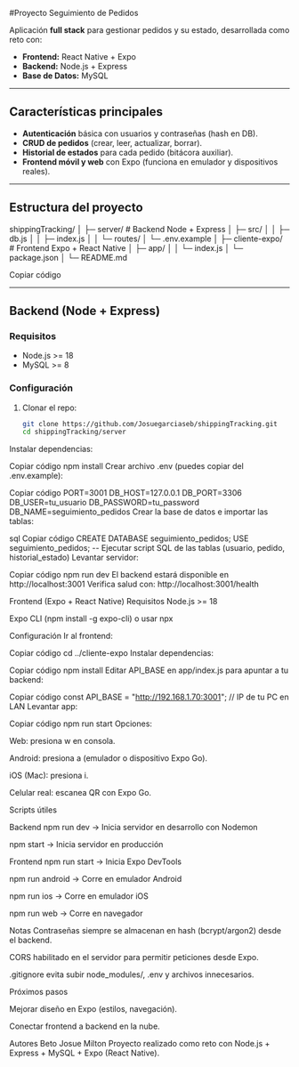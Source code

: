 #Proyecto Seguimiento de Pedidos

Aplicación **full stack** para gestionar pedidos y su estado, desarrollada como reto con:

- **Frontend:** React Native + Expo
- **Backend:** Node.js + Express
- **Base de Datos:** MySQL

---

##  Características principales

-  **Autenticación** básica con usuarios y contraseñas (hash en DB).
-  **CRUD de pedidos** (crear, leer, actualizar, borrar).
-  **Historial de estados** para cada pedido (bitácora auxiliar).
-  **Frontend móvil y web** con Expo (funciona en emulador y dispositivos reales).

---

##  Estructura del proyecto

shippingTracking/
│
├─ server/ # Backend Node + Express
│ ├─ src/
│ │ ├─ db.js
│ │ ├─ index.js
│ │ └─ routes/
│ └─ .env.example
│
├─ cliente-expo/ # Frontend Expo + React Native
│ ├─ app/
│ │ └─ index.js
│ └─ package.json
│
└─ README.md


Copiar código

---

##  Backend (Node + Express)

###  Requisitos
- Node.js >= 18
- MySQL >= 8

###  Configuración
1. Clonar el repo:
   ```bash
   git clone https://github.com/Josuegarciaseb/shippingTracking.git
   cd shippingTracking/server
Instalar dependencias:


Copiar código
npm install
Crear archivo .env (puedes copiar del .env.example):


Copiar código
PORT=3001
DB_HOST=127.0.0.1
DB_PORT=3306
DB_USER=tu_usuario
DB_PASSWORD=tu_password
DB_NAME=seguimiento_pedidos
Crear la base de datos e importar las tablas:

sql
Copiar código
CREATE DATABASE seguimiento_pedidos;
USE seguimiento_pedidos;
-- Ejecutar script SQL de las tablas (usuario, pedido, historial_estado)
Levantar servidor:


Copiar código
npm run dev
 El backend estará disponible en http://localhost:3001
Verifica salud con: http://localhost:3001/health

 Frontend (Expo + React Native)
 Requisitos
Node.js >= 18

Expo CLI (npm install -g expo-cli) o usar npx

 Configuración
Ir al frontend:


Copiar código
cd ../cliente-expo
Instalar dependencias:


Copiar código
npm install
Editar API_BASE en app/index.js para apuntar a tu backend:


Copiar código
const API_BASE = "http://192.168.1.70:3001"; // IP de tu PC en LAN
Levantar app:


Copiar código
npm run start
Opciones:

Web: presiona w en consola.

Android: presiona a (emulador o dispositivo Expo Go).

iOS (Mac): presiona i.

Celular real: escanea QR con Expo Go.

 Scripts útiles
 
Backend
npm run dev → Inicia servidor en desarrollo con Nodemon

npm start → Inicia servidor en producción

Frontend
npm run start → Inicia Expo DevTools

npm run android → Corre en emulador Android

npm run ios → Corre en emulador iOS

npm run web → Corre en navegador

Notas
Contraseñas siempre se almacenan en hash (bcrypt/argon2) desde el backend.

CORS habilitado en el servidor para permitir peticiones desde Expo.

.gitignore evita subir node_modules/, .env y archivos innecesarios.

Próximos pasos

 Mejorar diseño en Expo (estilos, navegación).

 Conectar frontend a backend en la nube.

Autores
Beto
Josue
Milton
Proyecto realizado como reto con Node.js + Express + MySQL + Expo (React Native).
